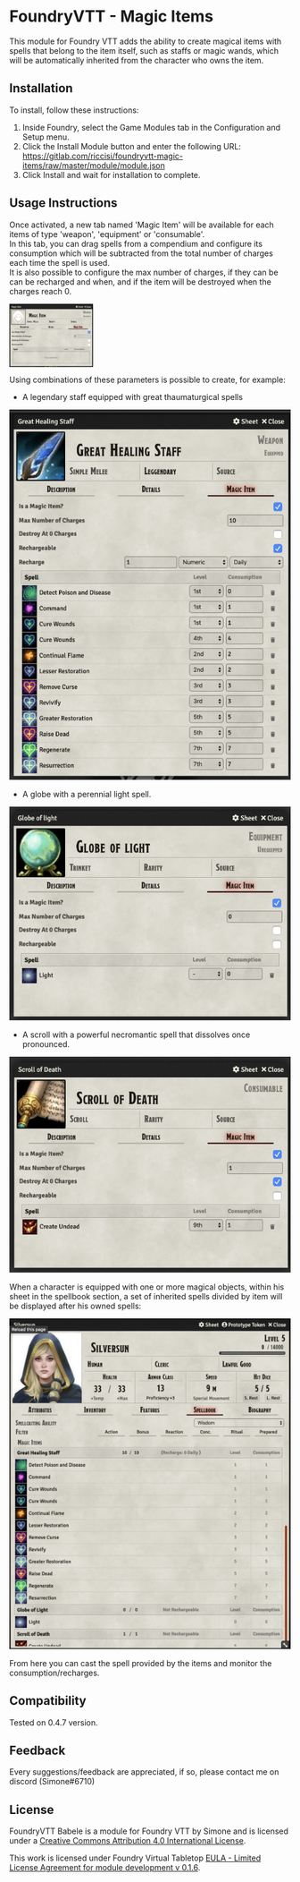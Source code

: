 # FoundryVTT - Magic Items

This module for Foundry VTT adds the ability to create magical items with spells that belong to the item itself, such as staffs or 
magic wands, which will be automatically inherited from the character who owns the item.

## Installation

To install, follow these instructions:

1.  Inside Foundry, select the Game Modules tab in the Configuration and Setup menu.
2.  Click the Install Module button and enter the following URL: https://gitlab.com/riccisi/foundryvtt-magic-items/raw/master/module/module.json
3.  Click Install and wait for installation to complete.

## Usage Instructions

Once activated, a new tab named 'Magic Item' will be available for each items of type 'weapon', 'equipment' or 'consumable'.  
In this tab, you can drag spells from a compendium and configure its consumption which will be subtracted from the total number of charges each time the spell is used.  
It is also possible to configure the max number of charges, if they can be can be recharged and when, and if the item will be destroyed when the charges reach 0.

<img src="/example0.png" align="center" width="150" >

Using combinations of these parameters is possible to create, for example:

* A legendary staff equipped with great thaumaturgical spells

![example1|small](/example1.png?raw=true)

* A globe with a perennial light spell.

![example2|small](/example2.png?raw=true)

* A scroll with a powerful necromantic spell that dissolves once pronounced.

![example3|small](/example3.png?raw=true)

When a character is equipped with one or more magical objects, within his sheet in the spellbook section, 
a set of inherited spells divided by item will be displayed after his owned spells:

![example4|small](/example4.png?raw=true)

From here you can cast the spell provided by the items and monitor the consumption/recharges.

## Compatibility

Tested on 0.4.7 version.

## Feedback

Every suggestions/feedback are appreciated, if so, please contact me on discord (Simone#6710)

## License

FoundryVTT Babele is a module for Foundry VTT by Simone and is licensed under a [Creative Commons Attribution 4.0 International License](http://creativecommons.org/licenses/by/4.0/).

This work is licensed under Foundry Virtual Tabletop [EULA - Limited License Agreement for module development v 0.1.6](http://foundryvtt.com/pages/license.html).